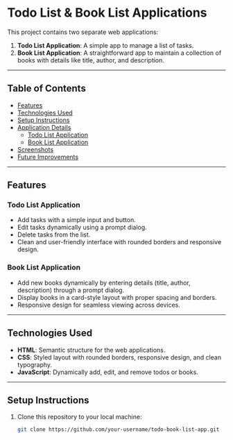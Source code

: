 # Todo List & Book List Applications

This project contains two separate web applications:

1. **Todo List Application**: A simple app to manage a list of tasks.
2. **Book List Application**: A straightforward app to maintain a collection of books with details like title, author, and description.

---

## Table of Contents

- [Features](#features)
- [Technologies Used](#technologies-used)
- [Setup Instructions](#setup-instructions)
- [Application Details](#application-details)
  - [Todo List Application](#todo-list-application)
  - [Book List Application](#book-list-application)
- [Screenshots](#screenshots)
- [Future Improvements](#future-improvements)

---

## Features

### Todo List Application
- Add tasks with a simple input and button.
- Edit tasks dynamically using a prompt dialog.
- Delete tasks from the list.
- Clean and user-friendly interface with rounded borders and responsive design.

### Book List Application
- Add new books dynamically by entering details (title, author, description) through a prompt dialog.
- Display books in a card-style layout with proper spacing and borders.
- Responsive design for seamless viewing across devices.

---

## Technologies Used
- **HTML**: Semantic structure for the web applications.
- **CSS**: Styled layout with rounded borders, responsive design, and clean typography.
- **JavaScript**: Dynamically add, edit, and remove todos or books.

---

## Setup Instructions

1. Clone this repository to your local machine:
   ```bash
   git clone https://github.com/your-username/todo-book-list-app.git
